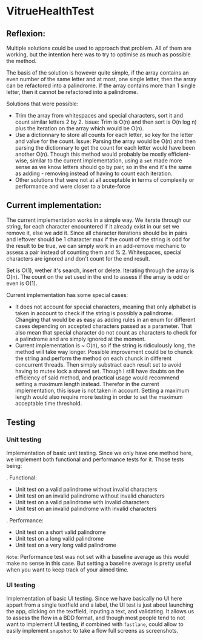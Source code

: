 # VitrueHealthTest

## Reflexion:

Multiple solutions could be used to approach that problem. All of them are working, but the intention here
was to try to optimise as much as possible the method.

The basis of the solution is however quite simple, if the array contains an even number of the same letter
and at most, one single letter, then the array can be refactored into a palindrome.
If the array contains more than 1 single letter, then it cannot be refactored into a palindrome.

Solutions that were possible:
- Trim the array from whitespaces and special characters, sort it and count similar letters 2 by 2.
  Issue: Trim is O(n) and then sort is O(n log n) plus the iteration on the array which would be O(n).
- Use a dictionnary to store all counts for each letter, so key for the letter and value for the count.
  Issue: Parsing the array would be O(n) and then parsing the dictionnary to get the count for each letter
  would have been another O(n). Though this method would probably be mostly efficient-wise, similar
  to the current implementation, using a `set` made more sense as we know letters should go by pair,
  so in the end it's the same as adding - removing instead of having to count each iteration.
- Other solutions that were not at all acceptable in terms of complexity or performance and were closer
  to a brute-force
  
## Current implementation:

The current implementation works in a simple way. We iterate through our string, for each character encountered if it
already exist in our set we remove it, else we add it.
Since all character iterations should be in pairs and leftover should be 1 character max if the count of the string is
odd for the result to be true, we can simply work in an add-remove mechanic to assess a pair instead of counting them
and % 2.
Whitespaces, special characters are ignored and don't count for the end result.

Set is O(1), wether it's search, insert or delete. Iterating through the array is O(n). The count on the set used in the
end to assess if the array is odd or even is O(1).

Current implementation has some special cases:
  - It does not account for special characters, meaning that
  only alphabet is taken in account to check if the string is possibly a palindrome. Changing that would be as easy
  as adding rules in an enum for different cases depending on accepted characters passed as a parameter.
  That also mean that special character do not count as characters to check for a palindrome and are simply
  ignored at the moment.
  - Current implementation is ~ O(n), so if the string is ridiculously long, the method will take way longer. Possible
  improvement could be to chunck the string and perform the method on each chunck in different concurrent threads.
  Then simply substract each result set to avoid having to mutex lock a shared set. Though I still have doubts on the
  efficiency of said method, and practical usage would recommend setting a maximum length instead. Therefor in
  the current implementation, this issue is not taken in account.
  Setting a maximum length would also require more testing in order to set the maximum acceptable time threshold.
  
  
## Testing

### Unit testing

Implementation of basic unit testing. Since we only have one method here, we implement both functional and performance tests
for it. Those tests being: 

. Functional:
  - Unit test on a valid palindrome without invalid characters
  - Unit test on an invalid palindrome without invalid characters
  - Unit test on a valid palindrome with invalid characters
  - Unit test on an invalid palindrome with invalid characters

. Performance:
  - Unit test on a short valid palindrome
  - Unit test on a long valid palindrome
  - Unit test on a very long valid palindrome
  
`Note`: Performance test was not set with a baseline average as this would make no sense in this case. But setting a baseline
average is pretty useful when you want to keep track of your aimed time.

### UI testing

Implementation of basic UI testing. Since we have basically no UI here appart from a single textfield and a label, the UI test
is just about launching the app, clicking on the textfield, inputing a text, and validating.
It allows us to assess the flow in a BDD format, and though most people tend to not want to implement UI testing, if combined
with `fastlane`, could allow to easily implement `snapshot` to take a flow full screens as screenshots.
